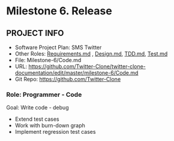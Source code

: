 # Milestone 6. Release

## PROJECT INFO

- Software Project Plan: SMS Twitter
- Other Roles: [Requirements.md](https://github.com/Twitter-Clone/twitter-clone-documentation/blob/master/milestone-6/Requirements.md) , [Design.md](https://github.com/Twitter-Clone/twitter-clone-documentation/blob/master/milestone-6/Design.md), [TDD.md](https://github.com/Twitter-Clone/twitter-clone-documentation/blob/master/milestone-6/TDD.md), [Test.md](https://github.com/Twitter-Clone/twitter-clone-documentation/blob/master/milestone-6/Test.md)
- File: Milestone-6/Code.md
- URL: https://github.com/Twitter-Clone/twitter-clone-documentation/edit/master/milestone-6/Code.md 
- Git Repo: https://github.com/Twitter-Clone

### Role: Programmer - Code

Goal: Write code - debug

* Extend test cases
* Work with burn-down graph
* Implement regression test cases
